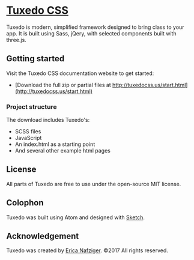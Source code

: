 # [Tuxedo CSS](https://github.com/ericanafziger/tuxedo-css)
Tuxedo is modern, simplified framework designed to bring class to your app. It is built using Sass, jQery, with selected components built with three.js.

## Getting started

Visit the Tuxedo CSS documentation website to get started:
- [Download the full zip or partial files at http://tuxedocss.us/start.html](http://tuxedocss.us/start.html)

### Project structure

The download includes Tuxedo's:
* SCSS files
* JavaScript
* An index.html as a starting point
* And several other example html pages

## License

All parts of Tuxedo are free to use under the open-source MIT license.


## Colophon

Tuxedo was built using Atom and designed with [Sketch](http://bohemiancoding.com/sketch).


## Acknowledgement

Tuxedo was created by [Erica Nafziger](https://github.com/ericanafziger). ©2017 All rights reserved.
